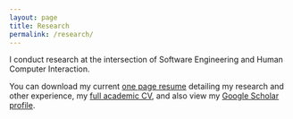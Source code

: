 ```yaml
---
layout: page
title: Research
permalink: /research/
---
```


I conduct research at the intersection of Software Engineering and Human Computer Interaction.

You can download my current [one page resume](/files/Widder_Resume.pdf) detailing my research and other experience, my [full academic CV](files/Widder_CV.pdf), and also view my [Google Scholar profile](https://scholar.google.com/citations?user=OG_qAA4AAAAJ&hl=en).
